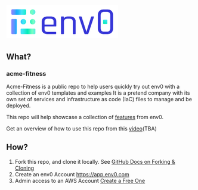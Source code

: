 # [<img src="Env0-Color.svg" width="300" alt="env0 Logo">](https://env0.com)

## What?

### acme-fitness
Acme-Fitness is a public repo to help users quickly try out env0 with a collection of env0 templates and examples
It is a pretend company with its own set of services and infrastructure as code (IaC) files to manage and be deployed.

This repo will help showcase a collection of [features](https://docs.env0.com/docs/features) from env0.

Get an overview of how to use this repo from this [video](https://www.youtube.com/c/envZero/videos)(TBA)

## How?

1. Fork this repo, and clone it locally. See [GitHub Docs on Forking & Cloning](https://docs.github.com/en/get-started/quickstart/fork-a-repo#forking-a-repository)
2. Create an env0 Account https://app.env0.com
3. Admin access to an AWS Account [Create a Free One](https://aws.amazon.com/free/)
